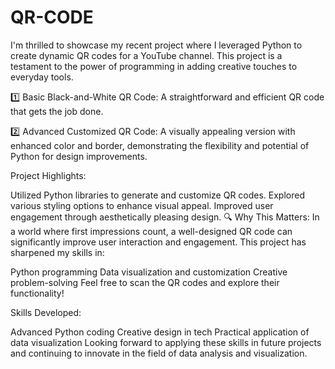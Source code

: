 # QR-CODE

I'm thrilled to showcase my recent project where I leveraged Python to create dynamic QR codes for a YouTube channel. This project is a testament to the power of programming in adding creative touches to everyday tools.

1️⃣ Basic Black-and-White QR Code: A straightforward and efficient QR code that gets the job done.

2️⃣ Advanced Customized QR Code: A visually appealing version with enhanced color and border, demonstrating the flexibility and potential of Python for design improvements.

Project Highlights:

Utilized Python libraries to generate and customize QR codes.
Explored various styling options to enhance visual appeal.
Improved user engagement through aesthetically pleasing design.
🔍 Why This Matters:
In a world where first impressions count, a well-designed QR code can significantly improve user interaction and engagement. This project has sharpened my skills in:

Python programming
Data visualization and customization
Creative problem-solving
Feel free to scan the QR codes and explore their functionality!

Skills Developed:

Advanced Python coding
Creative design in tech
Practical application of data visualization
Looking forward to applying these skills in future projects and continuing to innovate in the field of data analysis and visualization.
